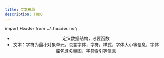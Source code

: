 ```yaml
---
title: 文本布局
description: TODO
---
```


import Header from '../_header.md';

<Header />


- 定义数据结构，必要函数
- 文本：字符为最小对象单元，包含字体，字符，样式，字体大小等信息，字体库包含矢量图，字符索引等信息
